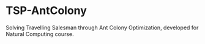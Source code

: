 # TSP-AntColony
Solving Travelling Salesman through Ant Colony Optimization, developed for Natural Computing course.
